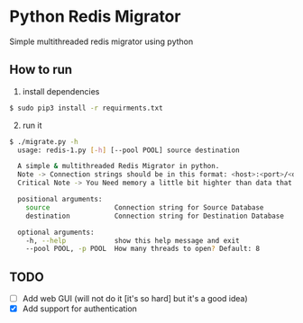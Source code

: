 # Python Redis Migrator
Simple multithreaded redis migrator using python
## How to run
1. install dependencies 
```bash
$ sudo pip3 install -r requirments.txt
```
2. run it
```bash
$ ./migrate.py -h
  usage: redis-1.py [-h] [--pool POOL] source destination

  A simple & multithreaded Redis Migrator in python.
  Note -> Connection strings should be in this format: <host>:<port>/<db>
  Critical Note -> You Need memory a little bit highter than data that you want to transfer (You Will not lose your data)

  positional arguments:
    source                Connection string for Source Database
    destination           Connection string for Destination Database

  optional arguments:
    -h, --help            show this help message and exit
    --pool POOL, -p POOL  How many threads to open? Default: 8
```

## TODO
- [ ] Add web GUI (will not do it [it's so hard] but it's a good idea)
- [x] Add support for authentication
